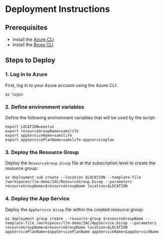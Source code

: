 # Deployment Instructions

## Prerequisites
- Install the [Azure CLI](https://docs.microsoft.com/en-us/cli/azure/install-azure-cli)
- Install the [Bicep CLI](https://docs.microsoft.com/en-us/azure/azure-resource-manager/bicep/install)

## Steps to Deploy

### 1. Log in to Azure
First, log in to your Azure account using the Azure CLI:
```
az login
```

### 2. Define environment variables
Define the following environment variables that will be used by the script:

```
export LOCATION=eastus
export resourceGroupName=samslife
export appServiceName=samslife
export appServicePlanName=samslife-appserviceplan
```

### 3. Deploy the Resource Group
Deploy the `ResourceGroup.bicep` file at the subscription level to create the resource group:
```
az deployment sub create --location $LOCATION --template-file /workspaces/llm-demo/IAC/ResourceGroup.bicep --parameters resourceGroupName=$resourceGroupName location=$LOCATION
```

### 4. Deploy the App Service
Deploy the `AppService.bicep` file within the created resource group:
```
az deployment group create --resource-group $resourceGroupName --template-file /workspaces/llm-demo/IAC/AppService.bicep --parameters resourceGroupName=$resourceGroupName location=$LOCATION appServicePlanName=$appServicePlanName appServiceName=$appServiceName
```
